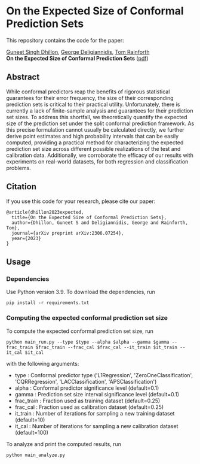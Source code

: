 # On the Expected Size of Conformal Prediction Sets

This repository contains the code for the paper:

[Guneet Singh Dhillon](https://guneet-dhillon.github.io/), [George Deligiannidis](https://www.stats.ox.ac.uk/~deligian/), [Tom Rainforth](https://www.robots.ox.ac.uk/~twgr/)  
**On the Expected Size of Conformal Prediction Sets** ([pdf](https://arxiv.org/pdf/2306.07254.pdf))

## Abstract

While conformal predictors reap the benefits of rigorous statistical guarantees for their error frequency, the size of their corresponding prediction sets is critical to their practical utility. Unfortunately, there is currently a lack of finite-sample analysis and guarantees for their prediction set sizes. To address this shortfall, we theoretically quantify the expected size of the prediction set under the split conformal prediction framework. As this precise formulation cannot usually be calculated directly, we further derive point estimates and high probability intervals that can be easily computed, providing a practical method for characterizing the expected prediction set size across different possible realizations of the test and calibration data. Additionally, we corroborate the efficacy of our results with experiments on real-world datasets, for both regression and classification problems.

## Citation

If you use this code for your research, please cite our paper:
```
@article{dhillon2023expected,
  title={On the Expected Size of Conformal Prediction Sets},
  author={Dhillon, Guneet S and Deligiannidis, George and Rainforth, Tom},
  journal={arXiv preprint arXiv:2306.07254},
  year={2023}
}
```

## Usage

### Dependencies

Use Python version 3.9. To download the dependencies, run
```
pip install -r requirements.txt
```

### Computing the expected conformal prediction set size

To compute the expected conformal prediction set size, run
```
python main_run.py --type $type --alpha $alpha --gamma $gamma --frac_train $frac_train --frac_cal $frac_cal --it_train $it_train --it_cal $it_cal
```
with the following arguments:
- type          : Conformal predictor type ('L1Regression', 'ZeroOneClassification', 'CQRRegression', 'LACClassification', 'APSClassification')
- alpha         : Conformal predictor significance level (default=0.1)
- gamma         : Prediction set size interval significance level (default=0.1)
- frac_train    : Fraction used as training dataset (default=0.25)
- frac_cal      : Fraction used as calibration dataset (default=0.25)
- it_train      : Number of iterations for sampling a new training dataset (default=10)
- it_cal        : Number of iterations for sampling a new calibration dataset (default=100)

To analyze and print the computed results, run
```
python main_analyze.py
```
